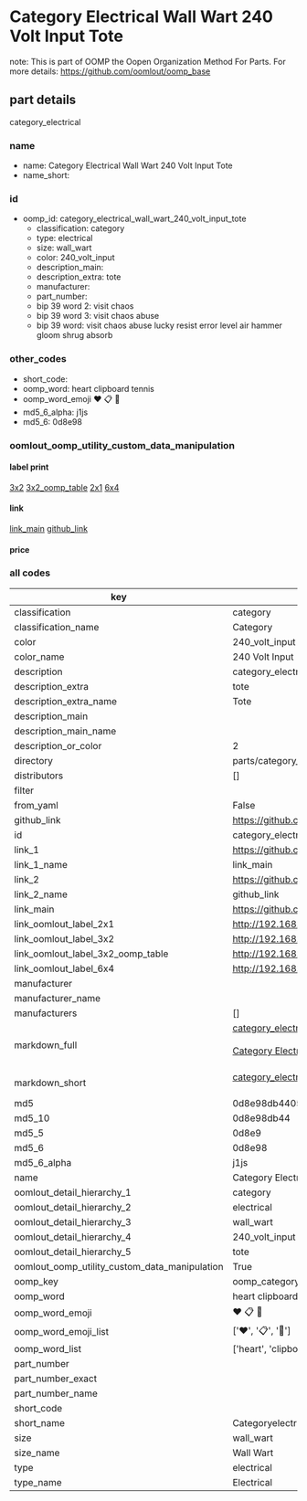 # Category Electrical Wall Wart 240 Volt Input Tote  

note: This is part of OOMP the Oopen Organization Method For Parts. For more details: https://github.com/oomlout/oomp_base

##  part details



category_electrical

### name
* name: Category Electrical Wall Wart 240 Volt Input Tote
* name_short: 
### id
* oomp_id: category_electrical_wall_wart_240_volt_input_tote
  * classification: category
  * type: electrical
  * size: wall_wart
  * color: 240_volt_input
  * description_main: 
  * description_extra: tote
  * manufacturer: 
  * part_number: 
  * bip 39 word 2: visit chaos
  * bip 39 word 3: visit chaos abuse
  * bip 39 word: visit chaos abuse lucky resist error level air hammer gloom shrug absorb

### other_codes
* short_code: 
* oomp_word: heart clipboard tennis
* oomp_word_emoji :heart: :clipboard: :tennis:
* md5_6_alpha: j1js
* md5_6: 0d8e98






### oomlout_oomp_utility_custom_data_manipulation
#### label print
[3x2](http://192.168.1.245:1112/?label=oomp%20j1js)
[3x2_oomp_table](http://192.168.1.107:1112/?label=oomp%20j1js)
[2x1](http://192.168.1.242:1112/?label=oomp%20j1js)
[6x4](http://192.168.1.55:1112/?label=oomp%20j1js)    

#### link

[link_main](https://github.com/oomlout/oomlout_oomp_current_version_messy/tree/main/parts/category_electrical_wall_wart_240_volt_input_tote) [github_link](https://github.com/oomlout/oomlout_oomp_part_src/tree/main/parts/category_electrical_wall_wart_240_volt_input_tote)                             

#### price







### all codes 
| key | value |  
| --- | --- |  
| classification | category |  
| classification_name | Category |  
| color | 240_volt_input |  
| color_name | 240 Volt Input |  
| description | category_electrical |  
| description_extra | tote |  
| description_extra_name | Tote |  
| description_main |  |  
| description_main_name |  |  
| description_or_color | 2  |  
| directory | parts/category_electrical_wall_wart_240_volt_input_tote |  
| distributors | [] |  
| filter |  |  
| from_yaml | False |  
| github_link | https://github.com/oomlout/oomlout_oomp_part_src/tree/main/parts/category_electrical_wall_wart_240_volt_input_tote |  
| id | category_electrical_wall_wart_240_volt_input_tote |  
| link_1 | https://github.com/oomlout/oomlout_oomp_current_version_messy/tree/main/parts/category_electrical_wall_wart_240_volt_input_tote |  
| link_1_name | link_main |  
| link_2 | https://github.com/oomlout/oomlout_oomp_part_src/tree/main/parts/category_electrical_wall_wart_240_volt_input_tote |  
| link_2_name | github_link |  
| link_main | https://github.com/oomlout/oomlout_oomp_current_version_messy/tree/main/parts/category_electrical_wall_wart_240_volt_input_tote |  
| link_oomlout_label_2x1 | http://192.168.1.242:1112/?label=oomp%20j1js |  
| link_oomlout_label_3x2 | http://192.168.1.245:1112/?label=oomp%20j1js |  
| link_oomlout_label_3x2_oomp_table | http://192.168.1.107:1112/?label=oomp%20j1js |  
| link_oomlout_label_6x4 | http://192.168.1.55:1112/?label=oomp%20j1js |  
| manufacturer |  |  
| manufacturer_name |  |  
| manufacturers | [] |  
| markdown_full | [category_electrical_wall_wart_240_volt_input_tote](https://github.com/oomlout/oomlout_oomp_current_version_messy/tree/main/parts/category_electrical_wall_wart_240_volt_input_tote)<br>[](https://github.com/oomlout/oomlout_oomp_current_version_messy/tree/main/parts/category_electrical_wall_wart_240_volt_input_tote)<br>[Category Electrical Wall Wart 240 Volt Input Tote](https://github.com/oomlout/oomlout_oomp_current_version_messy/tree/main/parts/category_electrical_wall_wart_240_volt_input_tote)<br><br> |  
| markdown_short | [category_electrical_wall_wart_240_volt_input_tote](https://github.com/oomlout/oomlout_oomp_current_version_messy/tree/main/parts/category_electrical_wall_wart_240_volt_input_tote)<br><br> |  
| md5 | 0d8e98db44057015335bb84a024997a6 |  
| md5_10 | 0d8e98db44 |  
| md5_5 | 0d8e9 |  
| md5_6 | 0d8e98 |  
| md5_6_alpha | j1js |  
| name | Category Electrical Wall Wart 240 Volt Input Tote |  
| oomlout_detail_hierarchy_1 | category |  
| oomlout_detail_hierarchy_2 | electrical |  
| oomlout_detail_hierarchy_3 | wall_wart |  
| oomlout_detail_hierarchy_4 | 240_volt_input |  
| oomlout_detail_hierarchy_5 | tote |  
| oomlout_oomp_utility_custom_data_manipulation | True |  
| oomp_key | oomp_category_electrical_wall_wart_240_volt_input_tote |  
| oomp_word | heart clipboard tennis |  
| oomp_word_emoji | :heart: :clipboard: :tennis: |  
| oomp_word_emoji_list | [':heart:', ':clipboard:', ':tennis:'] |  
| oomp_word_list | ['heart', 'clipboard', 'tennis'] |  
| part_number |  |  
| part_number_exact |  |  
| part_number_name |  |  
| short_code |  |  
| short_name | Categoryelectrical |  
| size | wall_wart |  
| size_name | Wall Wart |  
| type | electrical |  
| type_name | Electrical |  
